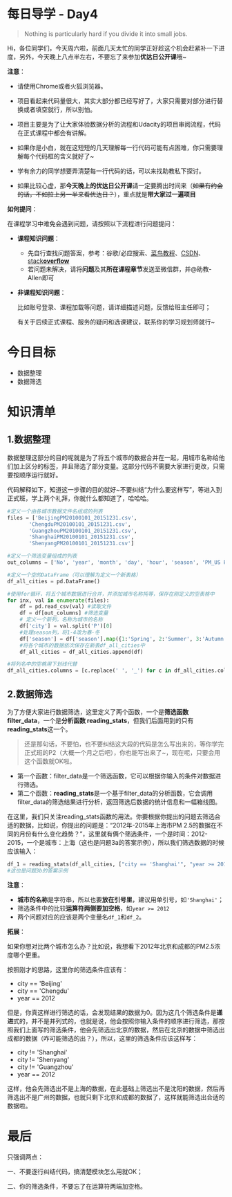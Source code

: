 # 每日导学 - Day4

> Nothing is particularly hard if you divide it into small jobs.

Hi，各位同学们，今天周六啦，前面几天太忙的同学正好趁这个机会赶紧补一下进度，另外，今天晚上八点半左右，不要忘了来参加**优达日公开课**哦~

**注意**：

- 请使用Chrome或者火狐浏览器。

- 项目看起来代码量很大，其实大部分都已经写好了，大家只需要对部分进行替换或者填空就行，所以别怕。
- 项目主要是为了让大家体验数据分析的流程和Udacity的项目审阅流程，代码在正式课程中都会有讲解。
- 如果你是小白，就在这短短的几天理解每一行代码可能有点困难，你只需要理解每个代码框的含义就好了~
- 学有余力的同学想要弄清楚每一行代码的话，可以来找助教私下探讨。
- 如果比较心虚，那**今天晚上的优达日公开课**请一定要腾出时间来（~~如果有约会的话，不如拉上另一半来看优达日？~~），重点就是**带大家过一遍项目**

**如何提问**：

在课程学习中难免会遇到问题，请按照以下流程进行问题提问：

- **课程知识问题**：

  - 先自行查找问题答案，参考：谷歌/必应搜索、[菜鸟教程](http://www.runoob.com/sql/sql-tutorial.html)、[CSDN](https://www.csdn.net/)、[stack**overflow**](https://stackoverflow.com/)
  - 若问题未解决，请将**问题**及其**所在课程章节**发送至微信群，并@助教-Allen即可

- **非课程知识问题**：

  比如账号登录、课程加载等问题，请详细描述问题，反馈给班主任即可；

  有关于后续正式课程、服务的疑问和选课建议，联系你的学习规划师就行~

# 今日目标

- 数据整理   
- 数据筛选

# 知识清单

## 1.数据整理

数据整理这部分的目的呢就是为了将五个城市的数据合并在一起，用城市名称给他们加上区分的标签，并且筛选了部分变量。这部分代码不需要大家进行更改，只需要按顺序运行就好。

代码解释如下，知道这一步骤的目的就好~不要纠结“为什么要这样写”，等进入到正式班，学上两个礼拜，你就什么都知道了，哈哈哈。

```python
#定义一个由各城市数据文件名组成的列表
files = ['BeijingPM20100101_20151231.csv',
       'ChengduPM20100101_20151231.csv',
       'GuangzhouPM20100101_20151231.csv',
       'ShanghaiPM20100101_20151231.csv',
       'ShenyangPM20100101_20151231.csv']

#定义一个筛选变量组成的列表
out_columns = ['No', 'year', 'month', 'day', 'hour', 'season', 'PM_US Post']
```

```python
#定义一个空的DataFrame（可以理解为定义一个新表格）
df_all_cities = pd.DataFrame()
```

```python
#使用for循环，将五个城市数据进行合并，并添加城市名称扽等，保存在刚定义的空表格中
for inx, val in enumerate(files):
    df = pd.read_csv(val) #读取文件
    df = df[out_columns] #筛选变量
    # 定义一个新列，名称为城市的名称
    df['city'] = val.split('P')[0]
    #处理season列，将1-4改为春-冬
    df['season'] = df['season'].map({1:'Spring', 2:'Summer', 3:'Autumn', 4: 'Winter'})
    #将各个城市的数据依次保存在新表df_all_cities中
    df_all_cities = df_all_cities.append(df)
```

```python
#将列名中的空格用下划线代替
df_all_cities.columns = [c.replace(' ', '_') for c in df_all_cities.columns]
```

## 2.数据筛选

为了方便大家进行数据筛选，这里定义了两个函数，一个是**筛选函数 filter_data**，一个是**分析函数 reading_stats**，但我们后面用到的只有**reading_stats**这一个。

> 还是那句话，不要怕，也不要纠结这大段的代码是怎么写出来的，等你学完正式班的P2（大概一个月之后吧），你也能写出来了~，现在呢，只要会用这个函数就OK啦。

- 第一个函数：filter_data是一个筛选函数，它可以根据你输入的条件对数据进行筛选。
- 第二个函数：**reading_stats**是一个基于filter_data的分析函数，它会调用filter_data的筛选结果进行分析，返回筛选后数据的统计信息和一幅箱线图。

在这里，我们只关注reading_stats函数的用法。你要根据你提出的问题去筛选合适的数据，比如说，你提出的问题是：“2012年-2015年上海市PM 2.5的数据在不同的月份有什么变化趋势？”，这里就有俩个筛选条件，一个是时间：2012-2015，一个是城市：上海（这也是问题3a的答案示例），所以我们筛选数据的时候应该输入：

```python
df_1 = reading_stats(df_all_cities, ["city == 'Shanghai'", "year >= 2012"])
#这也是问题3b的答案示例
```

**注意**：

- **城市的名称**是字符串，所以也要**放在引号里**，建议用单引号，如`'Shanghai'`；
- 筛选条件中的比较**运算符两侧要加空格**，如`year >= 2012`
- 两个问题对应的应该是两个变量名`df_1`和`df_2`。

**拓展**：

如果你想对比两个城市怎么办？比如说，我想看下2012年北京和成都的PM2.5浓度哪个更重。

按照刚才的思路，这里你的筛选条件应该有：

- city == 'Beijing'
- city == 'Chengdu'
- year == 2012

但是，你真这样进行筛选的话，会发现结果的数据为0。因为这几个筛选条件是**递进**式的，并不是并列式的，也就是说，他会按照你输入条件的顺序进行筛选，那按照我们上面写的筛选条件，他会先筛选出北京的数据，然后在北京的数据中筛选出成都的数据（咋可能筛选的出？），所以，这里的筛选条件应该这样写：

- city != 'Shanghai'
- city != 'Shenyang'
- city != 'Guangzhou'
- year == 2012

这样，他会先筛选出不是上海的数据，在此基础上筛选出不是沈阳的数据，然后再筛选出不是广州的数据，也就只剩下北京和成都的数据了，这样就能筛选出合适的数据啦。

# 最后

只强调两点：

一、不要逐行纠结代码，搞清楚模块怎么用就OK；

二、你的筛选条件，不要忘了在运算符两端加空格。